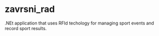 # zavrsni_rad
.NEt application that uses RFId techology for managing sport events and record sport results.
